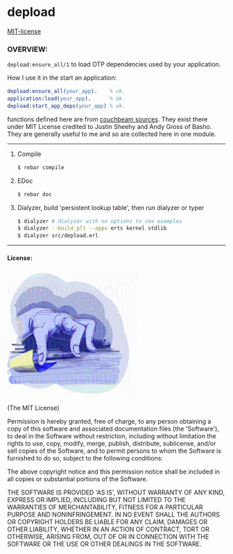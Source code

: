 depload
=======
[MIT-license](#license)

### OVERVIEW:

`depload:ensure_all/1` to load OTP dependencies used by your application.

How I use it in the start an application:
```erlang
depload:ensure_all(your_app).    % ok.
application:load(your_app).      % ok.
depload:start_app_deps(your_app) % ok.
```

functions defined here are from [couchbeam sources][6]. They exist there under MIT License credited to Justin Sheehy and Andy Gross of Basho. They are generally useful to me and so are collected here in one module.

[0]: http://www.bumblehead.com "bumblehead"
[4]: http://www.erlang.org/doc/apps/edoc/chapter.html "edoc"
[5]: https://github.com/rebar/rebar "rebar"
[6]: https://github.com/benoitc/couchbeam/blob/master/src/couchbeam_deps.erl "couchbeam"


---------------------------------------------------------

 1. Compile
 
    ```bash
    $ rebar compile
    ```
 2. EDoc
 
    ```bash
    $ rebar doc
    ```
 3. Dialyzer, build 'persistent lookup table', then run dialyzer or typer
 
    ```bash
    $ dialyzer # dialyzer with no options to see examples
    $ dialyzer --build_plt --apps erts kernel stdlib
    $ dialyzer src/depload.erl
    ```


---------------------------------------------------------
#### <a id="license">License:

![scrounge](http://github.com/iambumblehead/scroungejs/raw/master/img/hand.png) 

(The MIT License)

Permission is hereby granted, free of charge, to any person obtaining a copy of this software and associated documentation files (the 'Software'), to deal in the Software without restriction, including without limitation the rights to use, copy, modify, merge, publish, distribute, sublicense, and/or sell copies of the Software, and to permit persons to whom the Software is furnished to do so, subject to the following conditions:

The above copyright notice and this permission notice shall be included in all copies or substantial portions of the Software.

THE SOFTWARE IS PROVIDED 'AS IS', WITHOUT WARRANTY OF ANY KIND, EXPRESS OR IMPLIED, INCLUDING BUT NOT LIMITED TO THE WARRANTIES OF MERCHANTABILITY, FITNESS FOR A PARTICULAR PURPOSE AND NONINFRINGEMENT. IN NO EVENT SHALL THE AUTHORS OR COPYRIGHT HOLDERS BE LIABLE FOR ANY CLAIM, DAMAGES OR OTHER LIABILITY, WHETHER IN AN ACTION OF CONTRACT, TORT OR OTHERWISE, ARISING FROM, OUT OF OR IN CONNECTION WITH THE SOFTWARE OR THE USE OR OTHER DEALINGS IN THE SOFTWARE.
